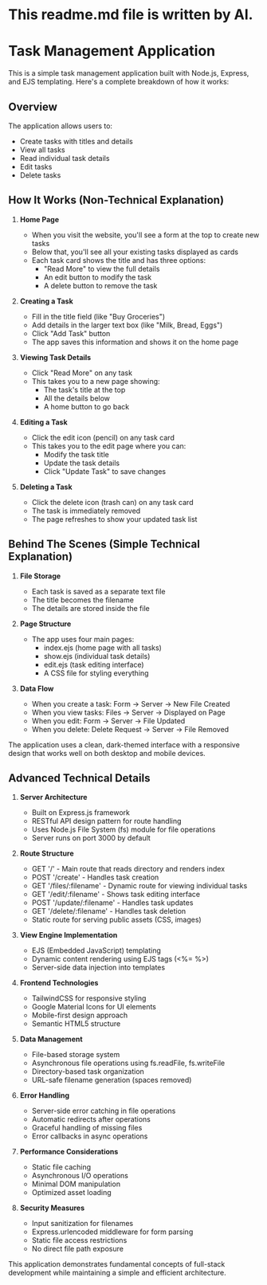 # This readme.md file is written by AI.

# Task Management Application

This is a simple task management application built with Node.js, Express, and EJS templating. Here's a complete breakdown of how it works:

## Overview

The application allows users to:

- Create tasks with titles and details
- View all tasks
- Read individual task details
- Edit tasks
- Delete tasks

## How It Works (Non-Technical Explanation)

1. **Home Page**

   - When you visit the website, you'll see a form at the top to create new tasks
   - Below that, you'll see all your existing tasks displayed as cards
   - Each task card shows the title and has three options:
     - "Read More" to view the full details
     - An edit button to modify the task
     - A delete button to remove the task

2. **Creating a Task**

   - Fill in the title field (like "Buy Groceries")
   - Add details in the larger text box (like "Milk, Bread, Eggs")
   - Click "Add Task" button
   - The app saves this information and shows it on the home page

3. **Viewing Task Details**

   - Click "Read More" on any task
   - This takes you to a new page showing:
     - The task's title at the top
     - All the details below
     - A home button to go back

4. **Editing a Task**

   - Click the edit icon (pencil) on any task card
   - This takes you to the edit page where you can:
     - Modify the task title
     - Update the task details
     - Click "Update Task" to save changes

5. **Deleting a Task**
   - Click the delete icon (trash can) on any task card
   - The task is immediately removed
   - The page refreshes to show your updated task list

## Behind The Scenes (Simple Technical Explanation)

1. **File Storage**

   - Each task is saved as a separate text file
   - The title becomes the filename
   - The details are stored inside the file

2. **Page Structure**

   - The app uses four main pages:
     - index.ejs (home page with all tasks)
     - show.ejs (individual task details)
     - edit.ejs (task editing interface)
     - A CSS file for styling everything

3. **Data Flow**
   - When you create a task: Form → Server → New File Created
   - When you view tasks: Files → Server → Displayed on Page
   - When you edit: Form → Server → File Updated
   - When you delete: Delete Request → Server → File Removed

The application uses a clean, dark-themed interface with a responsive design that works well on both desktop and mobile devices.

## Advanced Technical Details

1. **Server Architecture**
   - Built on Express.js framework
   - RESTful API design pattern for route handling
   - Uses Node.js File System (fs) module for file operations
   - Server runs on port 3000 by default

2. **Route Structure**
   - GET '/' - Main route that reads directory and renders index
   - POST '/create' - Handles task creation
   - GET '/files/:filename' - Dynamic route for viewing individual tasks
   - GET '/edit/:filename' - Shows task editing interface
   - POST '/update/:filename' - Handles task updates
   - GET '/delete/:filename' - Handles task deletion
   - Static route for serving public assets (CSS, images)

3. **View Engine Implementation**
   - EJS (Embedded JavaScript) templating
   - Dynamic content rendering using EJS tags (<%= %>)
   - Server-side data injection into templates

4. **Frontend Technologies**
   - TailwindCSS for responsive styling
   - Google Material Icons for UI elements
   - Mobile-first design approach
   - Semantic HTML5 structure

5. **Data Management**
   - File-based storage system
   - Asynchronous file operations using fs.readFile, fs.writeFile
   - Directory-based task organization
   - URL-safe filename generation (spaces removed)

6. **Error Handling**
   - Server-side error catching in file operations
   - Automatic redirects after operations
   - Graceful handling of missing files
   - Error callbacks in async operations

7. **Performance Considerations**
   - Static file caching
   - Asynchronous I/O operations
   - Minimal DOM manipulation
   - Optimized asset loading

8. **Security Measures**
   - Input sanitization for filenames
   - Express.urlencoded middleware for form parsing
   - Static file access restrictions
   - No direct file path exposure

This application demonstrates fundamental concepts of full-stack development while maintaining a simple and efficient architecture.
